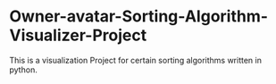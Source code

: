 # Owner-avatar-Sorting-Algorithm-Visualizer-Project
This is a visualization Project for certain sorting algorithms written in python. 
